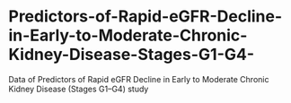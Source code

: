 # Predictors-of-Rapid-eGFR-Decline-in-Early-to-Moderate-Chronic-Kidney-Disease-Stages-G1-G4-
Data of Predictors of Rapid eGFR Decline in Early to Moderate Chronic Kidney Disease (Stages G1–G4) study
